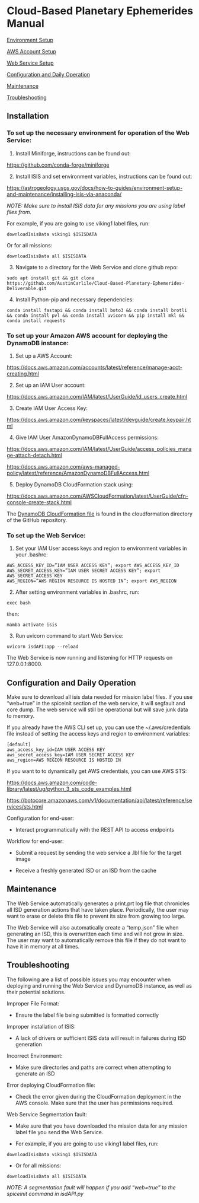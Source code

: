 # Cloud-Based Planetary Ephemerides Manual

[Environment Setup](#to-set-up-the-necessary-environment-for-operation-of-the-web-service)

[AWS Account Setup](#to-set-up-your-Amazon-AWS-account-for-deploying-the-dynamodb-instance)

[Web Service Setup](#to-set-up-the-web-service)

[Configuration and Daily Operation](##configuration-and-daily-operation)

[Maintenance](#maintenance)

[Troubleshooting](#troubleshooting)

## Installation

### To set up the necessary environment for operation of the Web Service:


1. Install Miniforge, instructions can be found out:

https://github.com/conda-forge/miniforge


2. Install ISIS and set environment variables, instructions can be found out:

https://astrogeology.usgs.gov/docs/how-to-guides/environment-setup-and-maintenance/installing-isis-via-anaconda/

_NOTE: Make sure to install ISIS data for any missions you are using label files from._

For example, if you are going to use viking1 label files, run: 
```
downloadIsisData viking1 $ISISDATA
```
Or for all missions:
```
downloadIsisData all $ISISDATA
```


3. Navigate to a directory for the Web Service and clone github repo:
```
sudo apt install git && git clone https://github.com/AustinCarlile/Cloud-Based-Planetary-Ephemerides-Deliverable.git
```


4. Install Python-pip and necessary dependencies:
```
conda install fastapi && conda install boto3 && conda install brotli && conda install pvl && conda install uvicorn && pip install mkl && conda install requests
```


### To set up your Amazon AWS account for deploying the DynamoDB instance:

1. Set up a AWS Account:

https://docs.aws.amazon.com/accounts/latest/reference/manage-acct-creating.html


2. Set up an IAM User account:

https://docs.aws.amazon.com/IAM/latest/UserGuide/id_users_create.html


3. Create IAM User Access Key:

https://docs.aws.amazon.com/keyspaces/latest/devguide/create.keypair.html


4. Give IAM User AmazonDynamoDBFullAccess permissions:

https://docs.aws.amazon.com/IAM/latest/UserGuide/access_policies_manage-attach-detach.html

https://docs.aws.amazon.com/aws-managed-policy/latest/reference/AmazonDynamoDBFullAccess.html



5. Deploy DynamoDB CloudFormation stack using:

https://docs.aws.amazon.com/AWSCloudFormation/latest/UserGuide/cfn-console-create-stack.html

The [DynamoDB CloudFormation file](cloudformation/dynamo.yml) is found in the cloudformation directory of the GitHub repository.


### To set up the Web Service:

1. Set your IAM User access keys and region to environment variables in your .bashrc:
```
AWS_ACCESS_KEY_ID=”IAM USER ACCESS KEY”; export AWS_ACCESS_KEY_ID
AWS_SECRET_ACCESS_KEY=”IAM USER SECRET ACCESS KEY”; export AWS_SECRET_ACCESS_KEY
AWS_REGION=”AWS REGION RESOURCE IS HOSTED IN”; export AWS_REGION
```


2. After setting environment variables in .bashrc, run: 
```
exec bash
```
then: 
```
mamba activate isis
```


3. Run uvicorn command to start Web Service:
```
uvicorn isdAPI:app --reload
```


The Web Service is now running and listening for HTTP requests on 127.0.0.1:8000.


## Configuration and Daily Operation

Make sure to download all isis data needed for mission label files. If you use “web=true” in the spiceinit section of the web service, it will segfault and core dump. The web service will still be operational but will save junk data to memory.


If you already have the AWS CLI set up, you can use the ~/.aws/credentials file instead of setting the access keys and region to environment variables:
```
[default]
aws_access_key_id=IAM USER ACCESS KEY
aws_secret_access_key=IAM USER SECRET ACCESS KEY
aws_region=AWS REGION RESOURCE IS HOSTED IN
```


If you want to to dynamically get AWS credentials, you can use AWS STS:

https://docs.aws.amazon.com/code-library/latest/ug/python_3_sts_code_examples.html

https://botocore.amazonaws.com/v1/documentation/api/latest/reference/services/sts.html


Configuration for end-user:

* Interact programmatically with the REST API to access endpoints


Workflow for end-user:

* Submit a request by sending the web service a .lbl file for the target image

* Receive a freshly generated ISD or an ISD from the cache


## Maintenance

The Web Service automatically generates a print.prt log file that chronicles all ISD generation actions that have taken place. Periodically, the user may want to erase or delete this file to prevent its size from growing too large.

The Web Service will also automatically create a “temp.json” file when generating an ISD, this is overwritten each time and will not grow in size. The user may want to automatically remove this file if they do not want to have it in memory at all times.


## Troubleshooting

The following are a list of possible issues you may encounter when deploying and running the Web Service and DynamoDB instance, as well as their potential solutions.


Improper File Format:
  
* Ensure the label file being submitted is formatted correctly
  
Improper installation of ISIS:

* A lack of drivers or sufficient ISIS data will result in failures during ISD generation
  
Incorrect Environment:
  
* Make sure directories and paths are correct when attempting to generate an ISD
  
Error deploying CloudFormation file:
  
* Check the error given during the CloudFormation deployment in the AWS console. Make sure that the user has permissions required.

Web Service Segmentation fault:
  
* Make sure that you have downloaded the mission data for any mission label file you send the Web Service.
  
* For example, if you are going to use viking1 label files, run: 
```
downloadIsisData viking1 $ISISDATA
```
* Or for all missions:
```
downloadIsisData all $ISISDATA
```
_NOTE: A segmentation fault will happen if you add “web=true” to the spiceinit command in isdAPI.py_
